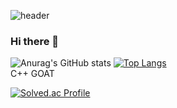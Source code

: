 ![header](https://capsule-render.vercel.app/api?type=rounded&text=QUOTIENT%27s+Workplace)

### Hi there 👋
![Anurag's GitHub stats](https://github-readme-stats.vercel.app/api?username=levocation&show_icons=true&theme=tokyonight)
﻿[![Top Langs](https://github-readme-stats.vercel.app/api/top-langs/?username=levocation&langs_count=5&layout=compact&theme=dark)](https://github.com/levocation/levocation)<br>
C++ GOAT

[![Solved.ac Profile](http://mazassumnida.wtf/api/v2/generate_badge?boj=tjsgh5965)](https://solved.ac/tjsgh5965/)

<!--
**levocation/levocation** is a ✨ _special_ ✨ repository because its `README.md` (this file) appears on your GitHub profile.

Here are some ideas to get you started:

- 🔭 I’m currently working on ...
- 🌱 I’m currently learning ...
- 👯 I’m looking to collaborate on ...
- 🤔 I’m looking for help with ...
- 💬 Ask me about ...
- 📫 How to reach me: ...
- 😄 Pronouns: ...
- ⚡ Fun fact: ...
-->
